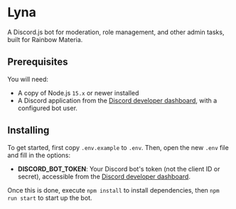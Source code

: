 # Lyna

A Discord.js bot for moderation, role management, and other admin tasks, built for Rainbow Materia.

## Prerequisites

You will need:

* A copy of Node.js `15.x` or newer installed
* A Discord application from the [Discord developer dashboard](https://discord.com/developers), with a configured bot user.

## Installing

To get started, first copy `.env.example` to `.env`. Then, open the new `.env` file and fill in the options:

* **DISCORD_BOT_TOKEN**: Your Discord bot's token (not the client ID or secret), accessible from the [Discord developer dashboard](https://discord.com/developers).

Once this is done, execute `npm install` to install dependencies, then `npm run start` to start up the bot.
